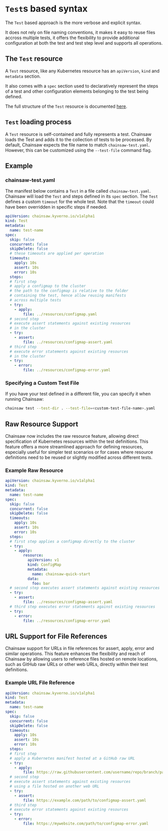 # `Test`s based syntax

The `Test` based approach is the more verbose and explicit syntax.

It does not rely on file naming conventions, it makes it easy to reuse files accross multiple tests, it offers the flexibility to provide additional configuration at both the test and test step level and supports all operations.

## The `Test` resource

A `Test` resource, like any Kubernetes resource has an `apiVersion`, `kind` and `metadata` section.

It also comes with a `spec` section used to declaratively represent the steps of a test and other configuration elements belonging to the test being defined.

The full structure of the `Test` resource is documented [here](../apis/chainsaw.v1alpha1.md#chainsaw-kyverno-io-v1alpha1-Test).

## `Test` loading process

A `Test` resource is self-contained and fully represents a test. Chainsaw loads the Test and adds it to the collection of tests to be processed. By default, Chainsaw expects the file name to match `chainsaw-test.yaml`. However, this can be customized using the `--test-file` command flag.

## Example

### chainsaw-test.yaml

The manifest below contains a `Test` in a file called `chainsaw-test.yaml`.
Chainsaw will load the `Test` and steps defined in its `spec` section.
The `Test` defines a custom `timeout` for the whole test.
Note that the `timeout` could have been overridden in specific steps if needed.

```yaml
apiVersion: chainsaw.kyverno.io/v1alpha1
kind: Test
metadata:
  name: test-name
spec:
  skip: false
  concurrent: false
  skipDelete: false
  # these timeouts are applied per operation
  timeouts:
    apply: 10s
    assert: 10s
    error: 10s
  steps:
  # first step
  # apply a configmap to the cluster
  # the path to the configmap is relative to the folder
  # containing the test, hence allow reusing manifests
  # across multiple tests
  - try:
    - apply:
        file: ../resources/configmap.yaml
  # second step
  # execute assert statements against existing resources
  # in the cluster
  - try:
    - assert:
        file: ../resources/configmap-assert.yaml
  # third step
  # execute error statements against existing resources
  # in the cluster
  - try:
    - error:
        file: ../resources/configmap-error.yaml
```

### Specifying a Custom Test File

If you have your test defined in a different file, you can specify it when running Chainsaw:

```bash
chainsaw test --test-dir . --test-file=<custom-test-file-name>.yaml
```

## Raw Resource Support

Chainsaw now includes the raw resource feature, allowing direct specification of Kubernetes resources within the test definitions. This feature offers a more streamlined approach for defining resources, especially useful for simpler test scenarios or for cases where resource definitions need to be reused or slightly modified across different tests.

### Example Raw Resource

```yaml
apiVersion: chainsaw.kyverno.io/v1alpha1
kind: Test
metadata:
  name: test-name
spec:
  skip: false
  concurrent: false
  skipDelete: false
  timeouts:
    apply: 10s
    assert: 10s
    error: 10s
  steps:
  # first step applies a configmap directly to the cluster
  - try:
    - apply:
        resource:
          apiVersion: v1
          kind: ConfigMap
          metadata:
            name: chainsaw-quick-start
          data:
            foo: bar
  # second step executes assert statements against existing resources
  - try:
    - assert:
        file: ../resources/configmap-assert.yaml
  # third step executes error statements against existing resources
  - try:
    - error:
        file: ../resources/configmap-error.yaml
```
## URL Support for File References

Chainsaw support for URLs in file references for assert, apply, error and similar operations. This feature enhances the flexibility and reach of Chainsaw by allowing users to reference files hosted on remote locations, such as GitHub raw URLs or other web URLs, directly within their test definitions.

### Example URL File Reference

```yaml
apiVersion: chainsaw.kyverno.io/v1alpha1
kind: Test
metadata:
  name: test-name
spec:
  skip: false
  concurrent: false
  skipDelete: false
  timeouts:
    apply: 10s
    assert: 10s
    error: 10s
  steps:
  # first step
  # apply a Kubernetes manifest hosted at a GitHub raw URL
  - try:
    - apply:
        file: https://raw.githubusercontent.com/username/repo/branch/path/to/configmap.yaml
  # second step
  # execute assert statements against existing resources
  # using a file hosted on another web URL
  - try:
    - assert:
        file: https://example.com/path/to/configmap-assert.yaml
  # third step
  # execute error statements against existing resources
  - try:
    - error:
        file: https://mywebsite.com/path/to/configmap-error.yaml
```
